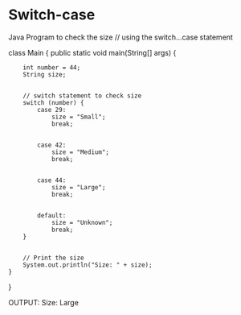 # Switch-case
 Java Program to check the size
// using the switch...case statement


class Main {
    public static void main(String[] args) {


        int number = 44;
        String size;


        // switch statement to check size
        switch (number) {
            case 29:
                size = "Small";
                break;


            case 42:
                size = "Medium";
                break;


            case 44:
                size = "Large";
                break;


            default:
                size = "Unknown";
                break;
        }


        // Print the size
        System.out.println("Size: " + size);
    }
}


OUTPUT:
Size: Large
